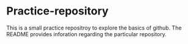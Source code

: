# Practice-repository
This is a small practice repositroy to explore the basics of github.
The README provides inforation regarding the particular repository.
